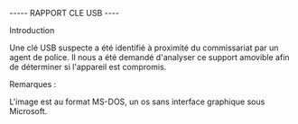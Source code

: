 ----- RAPPORT CLE USB ----

Introduction 

Une clé USB suspecte a été identifié à proximité du commissariat par un agent de police.
Il nous a été demandé d'analyser ce support amovible afin de déterminer si l'appareil est compromis.


Remarques : 

L'image est au format MS-DOS, un os sans interface graphique sous Microsoft.
